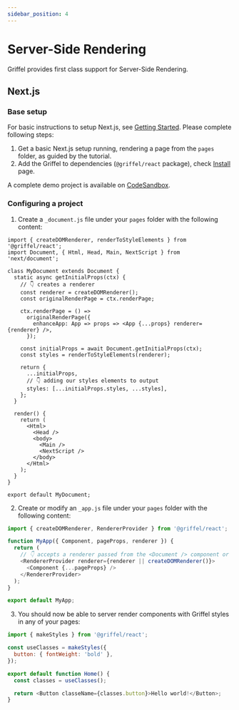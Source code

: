 ```yaml
---
sidebar_position: 4
---
```


# Server-Side Rendering

Griffel provides first class support for Server-Side Rendering.

## Next.js

### Base setup

For basic instructions to setup Next.js, see [Getting Started](https://nextjs.org/docs/getting-started). Please complete following steps:

1. Get a basic Next.js setup running, rendering a page from the `pages` folder, as guided by the tutorial.
2. Add the Griffel to dependencies (`@griffel/react` package), check [Install](/react/install) page.

A complete demo project is available on [CodeSandbox](https://codesandbox.io/s/next-js-project-with-griffel-react-f22mwn).

### Configuring a project

1. Create a `_document.js` file under your `pages` folder with the following content:

```tsx
import { createDOMRenderer, renderToStyleElements } from '@griffel/react';
import Document, { Html, Head, Main, NextScript } from 'next/document';

class MyDocument extends Document {
  static async getInitialProps(ctx) {
    // 👇 creates a renderer
    const renderer = createDOMRenderer();
    const originalRenderPage = ctx.renderPage;

    ctx.renderPage = () =>
      originalRenderPage({
        enhanceApp: App => props => <App {...props} renderer={renderer} />,
      });

    const initialProps = await Document.getInitialProps(ctx);
    const styles = renderToStyleElements(renderer);

    return {
      ...initialProps,
      // 👇 adding our styles elements to output
      styles: [...initialProps.styles, ...styles],
    };
  }

  render() {
    return (
      <Html>
        <Head />
        <body>
          <Main />
          <NextScript />
        </body>
      </Html>
    );
  }
}

export default MyDocument;
```

2. Create or modify an `_app.js` file under your `pages` folder with the following content:

```js
import { createDOMRenderer, RendererProvider } from '@griffel/react';

function MyApp({ Component, pageProps, renderer }) {
  return (
    // 👇 accepts a renderer passed from the <Document /> component or creates a default one
    <RendererProvider renderer={renderer || createDOMRenderer()}>
      <Component {...pageProps} />
    </RendererProvider>
  );
}

export default MyApp;
```

3. You should now be able to server render components with Griffel styles in any of your pages:

```js
import { makeStyles } from '@griffel/react';

const useClasses = makeStyles({
  button: { fontWeight: 'bold' },
});

export default function Home() {
  const classes = useClasses();

  return <Button classeName={classes.button}>Hello world!</Button>;
}
```
